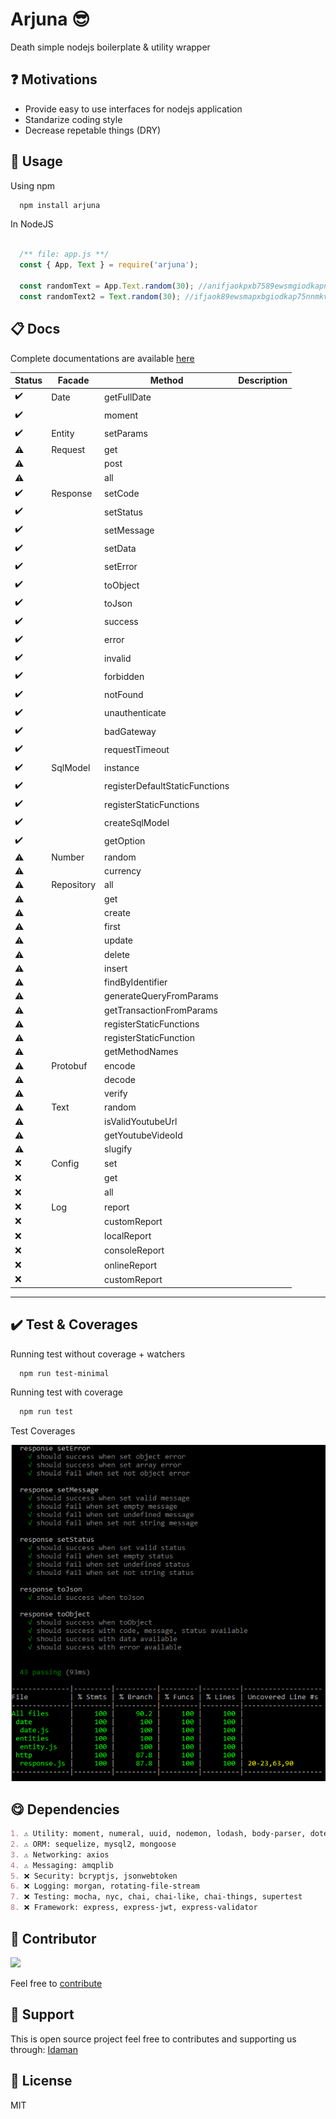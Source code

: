 # Arjuna 😎
Death simple nodejs boilerplate & utility wrapper

❓ Motivations
---
- Provide easy to use interfaces for nodejs application
- Standarize coding style
- Decrease repetable things (DRY)

🖖 Usage
---
Using npm
```md
  npm install arjuna
```

In NodeJS
```js

  /** file: app.js **/ 
  const { App, Text } = require('arjuna');

  const randomText = App.Text.random(30); //anifjaokpxb7589ewsmgiodkapnmkvc
  const randomText2 = Text.random(30); //ifjaok89ewsmapxbgiodkap75nnmkvc

```

📋 Docs
---

Complete documentations are available [here](https://github.com/gurisa/arjuna/tree/master/docs)


| Status | Facade      | Method      | Description |
| --- | ------      | ------      | ------ |
| ✔️ | Date        | getFullDate | |
| ✔️ |             | moment      | |
| ✔️ | Entity      | setParams   | |
| ⚠️ | Request     | get         | |
| ⚠️ |             | post        | |
| ⚠️ |             | all         | |
| ✔️ | Response    | setCode     | |
| ✔️ |             | setStatus   | |
| ✔️ |             | setMessage   | |
| ✔️ |             | setData   | |
| ✔️ |             | setError   | |
| ✔️ |             | toObject   | |
| ✔️ |             | toJson   | |
| ✔️ |             | success   | |
| ✔️ |             | error   | |
| ✔️ |             | invalid   | |
| ✔️ |             | forbidden   | |
| ✔️ |             | notFound   | |
| ✔️ |             | unauthenticate   | |
| ✔️ |             | badGateway   | |
| ✔️ |             | requestTimeout   | |
| ✔️ | SqlModel    | instance | |
| ✔️ |             | registerDefaultStaticFunctions | |
| ✔️ |             | registerStaticFunctions | |
| ✔️ |             | createSqlModel | |
| ✔️ |             | getOption | |
| ⚠️ | Number      | random | |
| ⚠️ |             | currency | |
| ⚠️ | Repository  | all | |
| ⚠️ |             | get | |
| ⚠️ |             | create | |
| ⚠️ |             | first | |
| ⚠️ |             | update | |
| ⚠️ |             | delete | |
| ⚠️ |             | insert | |
| ⚠️ |             | findByIdentifier | |
| ⚠️ |             | generateQueryFromParams | |
| ⚠️ |             | getTransactionFromParams | |
| ⚠️ |             | registerStaticFunctions | |
| ⚠️ |             | registerStaticFunction | |
| ⚠️ |             | getMethodNames | |
| ⚠️ | Protobuf    | encode | |
| ⚠️ |             | decode | |
| ⚠️ |             | verify | |
| ⚠️ | Text        | random | |
| ⚠️ |             | isValidYoutubeUrl | |
| ⚠️ |             | getYoutubeVideoId | |
| ⚠️ |             | slugify | |
| ❌ | Config      | set | |
| ❌ |             | get | |
| ❌ |             | all | |
| ❌ | Log         | report | |
| ❌ |             | customReport | |
| ❌ |             | localReport | |
| ❌ |             | consoleReport | |
| ❌ |             | onlineReport | |
| ❌ |             | customReport | |
---

✔️ Test & Coverages
---
Running test without coverage + watchers
```md
  npm run test-minimal
```

Running test with coverage
```md
  npm run test
```

Test Coverages

![Test coverages](https://github.com/gurisa/arjuna/blob/master/assets/coverage.png?raw=true)

😋 Dependencies
---
```md
1. ⚠️ Utility: moment, numeral, uuid, nodemon, lodash, body-parser, dotenv, protobufjs, slugify, html-entities, html-to-text
2. ⚠️ ORM: sequelize, mysql2, mongoose
3. ⚠️ Networking: axios
4. ⚠️ Messaging: amqplib
5. ❌ Security: bcryptjs, jsonwebtoken
6. ❌ Logging: morgan, rotating-file-stream
7. ❌ Testing: mocha, nyc, chai, chai-like, chai-things, supertest
8. ❌ Framework: express, express-jwt, express-validator
```

🤩 Contributor
---
[![](https://github.com/kokoraka.png?size=50)](https://github.com/kokoraka)

Feel free to [contribute](https://github.com/gurisa/arjuna/pulls)

💖 Support
---
This is open source project feel free to contributes and supporting us through: [Idaman](https://idaman.id/arjuna)


📜 License
---
MIT